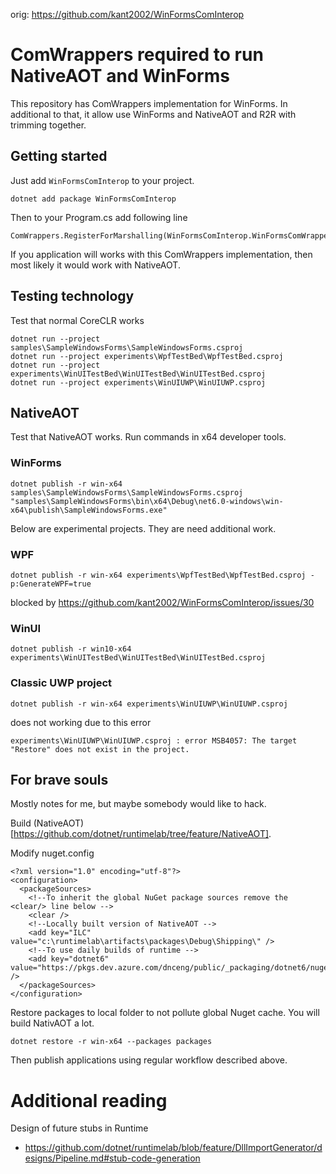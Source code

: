orig: https://github.com/kant2002/WinFormsComInterop

ComWrappers required to run NativeAOT and WinForms
=====================================================

This repository has ComWrappers implementation for WinForms.
In additional to that, it allow use WinForms and NativeAOT and R2R with trimming together.

## Getting started

Just add `WinFormsComInterop` to your project.

	dotnet add package WinFormsComInterop

Then to your Program.cs add following line

	ComWrappers.RegisterForMarshalling(WinFormsComInterop.WinFormsComWrappers.Instance);

If you application will works with this ComWrappers implementation, then most likely it would work with NativeAOT.

## Testing technology

Test that normal CoreCLR works

	dotnet run --project samples\SampleWindowsForms\SampleWindowsForms.csproj
	dotnet run --project experiments\WpfTestBed\WpfTestBed.csproj
	dotnet run --project experiments\WinUITestBed\WinUITestBed\WinUITestBed.csproj
	dotnet run --project experiments\WinUIUWP\WinUIUWP.csproj

## NativeAOT
Test that NativeAOT works. 
Run commands in x64 developer tools.

### WinForms

	dotnet publish -r win-x64 samples\SampleWindowsForms\SampleWindowsForms.csproj
	"samples\SampleWindowsForms\bin\x64\Debug\net6.0-windows\win-x64\publish\SampleWindowsForms.exe"

Below are experimental projects. They are need additional work.

### WPF

	dotnet publish -r win-x64 experiments\WpfTestBed\WpfTestBed.csproj -p:GenerateWPF=true

 blocked by https://github.com/kant2002/WinFormsComInterop/issues/30

 ### WinUI

	dotnet publish -r win10-x64 experiments\WinUITestBed\WinUITestBed\WinUITestBed.csproj

### Classic UWP project

	dotnet publish -r win-x64 experiments\WinUIUWP\WinUIUWP.csproj

does not working due to this error 
```
experiments\WinUIUWP\WinUIUWP.csproj : error MSB4057: The target "Restore" does not exist in the project.
```

## For brave souls

Mostly notes for me, but maybe somebody would like to hack.

Build (NativeAOT)[https://github.com/dotnet/runtimelab/tree/feature/NativeAOT].

Modify nuget.config
```
<?xml version="1.0" encoding="utf-8"?>
<configuration>
  <packageSources>
    <!--To inherit the global NuGet package sources remove the <clear/> line below -->
    <clear />
    <!--Locally built version of NativeAOT -->
    <add key="ILC" value="c:\runtimelab\artifacts\packages\Debug\Shipping\" />
    <!--To use daily builds of runtime -->
    <add key="dotnet6" value="https://pkgs.dev.azure.com/dnceng/public/_packaging/dotnet6/nuget/v3/index.json" />
  </packageSources>
</configuration>
```

Restore packages to local folder to not pollute global Nuget cache. You will build NativAOT a lot.

	dotnet restore -r win-x64 --packages packages

Then publish applications using regular workflow described above.


# Additional reading

Design of future stubs in Runtime
- https://github.com/dotnet/runtimelab/blob/feature/DllImportGenerator/designs/Pipeline.md#stub-code-generation
